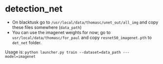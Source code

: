 # detection_net

- On blacktusk go to ```/usr/local/data/thomasc/unet_out/all_img``` and copy these files somewhere (```data_path```)
- You can use the imagenet weights for now; go to ```usr/local/data/thomasc/for_paul``` and copy ```resnet50_imagenet.pth``` to ```det_net``` folder.

Usage is:
```python launcher.py train --dataset=data_path ---model=imagenet```


